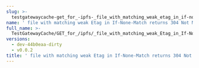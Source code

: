 ```yaml
---
slug: >-
  testgatewaycache-get_for_-ipfs-_file_with_matching_weak_etag_in_if-none-match_returns_304_not_modified
name: ' file with matching weak Etag in If-None-Match returns 304 Not Modified'
full_name: >-
  TestGatewayCache/GET_for_/ipfs/_file_with_matching_weak_Etag_in_If-None-Match_returns_304_Not_Modified
versions:
  - dev-44b0eaa-dirty
  - v0.0.2
title: ' file with matching weak Etag in If-None-Match returns 304 Not Modified'
---
```


